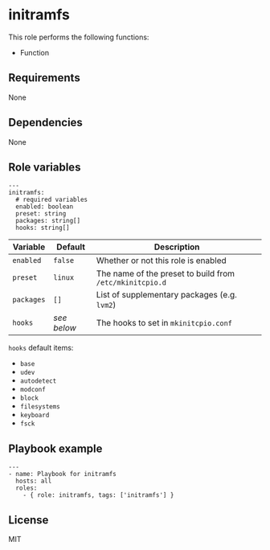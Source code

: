 # initramfs

This role performs the following functions:

- Function

## Requirements

None

## Dependencies

None

## Role variables

```
---
initramfs:
  # required variables
  enabled: boolean
  preset: string
  packages: string[]
  hooks: string[]
```

| Variable   | Default     | Description                                              |
| ---------- | ----------- | -------------------------------------------------------- |
| `enabled`  | `false`     | Whether or not this role is enabled                      |
| `preset`   | `linux`     | The name of the preset to build from `/etc/mkinitcpio.d` |
| `packages` | `[]`        | List of supplementary packages (e.g. `lvm2`)             |
| `hooks`    | _see below_ | The hooks to set in `mkinitcpio.conf`                    |

`hooks` default items:

- `base`
- `udev`
- `autodetect`
- `modconf`
- `block`
- `filesystems`
- `keyboard`
- `fsck`

## Playbook example

```
---
- name: Playbook for initramfs
  hosts: all
  roles:
    - { role: initramfs, tags: ['initramfs'] }
```

## License

MIT
